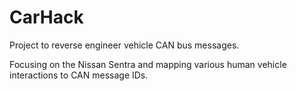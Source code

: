 # CarHack

Project to reverse engineer vehicle CAN bus messages.

Focusing on the Nissan Sentra and mapping various human vehicle interactions to CAN message IDs.
